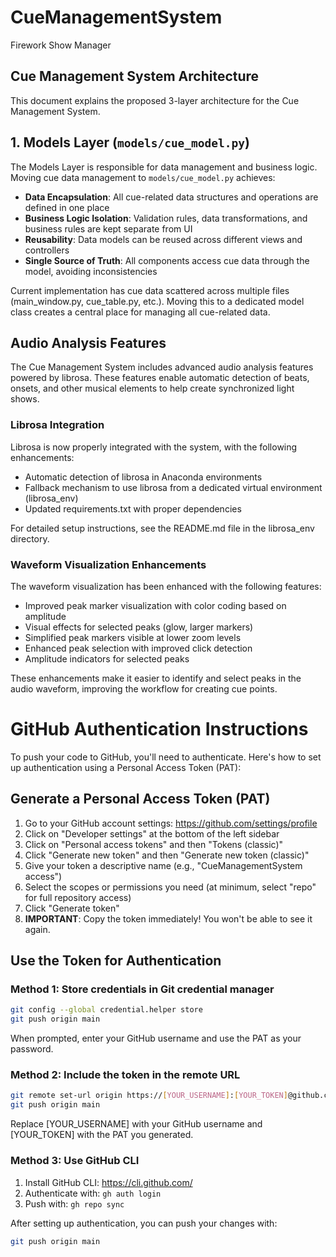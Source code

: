 # CueManagementSystem
Firework Show Manager

## Cue Management System Architecture

This document explains the proposed 3-layer architecture for the Cue Management System.

## 1. Models Layer (`models/cue_model.py`)

The Models Layer is responsible for data management and business logic. Moving cue data management to `models/cue_model.py` achieves:

- **Data Encapsulation**: All cue-related data structures and operations are defined in one place
- **Business Logic Isolation**: Validation rules, data transformations, and business rules are kept separate from UI
- **Reusability**: Data models can be reused across different views and controllers
- **Single Source of Truth**: All components access cue data through the model, avoiding inconsistencies

Current implementation has cue data scattered across multiple files (main_window.py, cue_table.py, etc.). Moving this to a dedicated model class creates a central place for managing all cue-related data.

## Audio Analysis Features

The Cue Management System includes advanced audio analysis features powered by librosa. These features enable automatic detection of beats, onsets, and other musical elements to help create synchronized light shows.

### Librosa Integration

Librosa is now properly integrated with the system, with the following enhancements:

- Automatic detection of librosa in Anaconda environments
- Fallback mechanism to use librosa from a dedicated virtual environment (librosa_env)
- Updated requirements.txt with proper dependencies

For detailed setup instructions, see the README.md file in the librosa_env directory.

### Waveform Visualization Enhancements

The waveform visualization has been enhanced with the following features:

- Improved peak marker visualization with color coding based on amplitude
- Visual effects for selected peaks (glow, larger markers)
- Simplified peak markers visible at lower zoom levels
- Enhanced peak selection with improved click detection
- Amplitude indicators for selected peaks

These enhancements make it easier to identify and select peaks in the audio waveform, improving the workflow for creating cue points.

# GitHub Authentication Instructions

To push your code to GitHub, you'll need to authenticate. Here's how to set up authentication using a Personal Access Token (PAT):

## Generate a Personal Access Token (PAT)

1. Go to your GitHub account settings: https://github.com/settings/profile
2. Click on "Developer settings" at the bottom of the left sidebar
3. Click on "Personal access tokens" and then "Tokens (classic)"
4. Click "Generate new token" and then "Generate new token (classic)"
5. Give your token a descriptive name (e.g., "CueManagementSystem access")
6. Select the scopes or permissions you need (at minimum, select "repo" for full repository access)
7. Click "Generate token"
8. **IMPORTANT**: Copy the token immediately! You won't be able to see it again.

## Use the Token for Authentication

### Method 1: Store credentials in Git credential manager

```bash
git config --global credential.helper store
git push origin main
```

When prompted, enter your GitHub username and use the PAT as your password.

### Method 2: Include the token in the remote URL

```bash
git remote set-url origin https://[YOUR_USERNAME]:[YOUR_TOKEN]@github.com/mblyman89/CueManagementSystem.git
git push origin main
```

Replace [YOUR_USERNAME] with your GitHub username and [YOUR_TOKEN] with the PAT you generated.

### Method 3: Use GitHub CLI

1. Install GitHub CLI: https://cli.github.com/
2. Authenticate with: `gh auth login`
3. Push with: `gh repo sync`

After setting up authentication, you can push your changes with:
```bash
git push origin main
```
